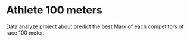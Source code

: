 # Athlete 100 meters
Data analyze project about predict the best Mark of each competitors of race 100 meter.
